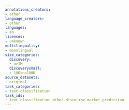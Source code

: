 ```yaml
---
annotations_creators:
- other
language_creators:
- other
languages:
- en
licenses:
- unknown
multilinguality:
- monolingual
size_categories:
  discovery:
  - n>1M
  discoverysmall:
  - 10K<n<100K
source_datasets:
- original
task_categories:
- text-classification
task_ids:
- text-classification-other-discourse-marker-prediction
---
```

